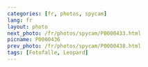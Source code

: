```yaml
---
categories: [fr, photos, spycam]
lang: fr
layout: photo
next_photo: /fr/photos/spycam/P0000433.html
picname: P0000436
prev_photo: /fr/photos/spycam/P0000438.html
tags: [Fotofalle, Leopard]
---
```


